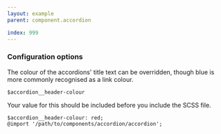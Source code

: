 ```yaml
---
layout: example
parent: component.accordion

index: 999
---
```


### Configuration options

The colour of the accordions' title text can be overridden, though blue is more commonly recognised as a link colour.

`$accordion__header-colour`

Your value for this should be included before you include the SCSS file.

    $accordion__header-colour: red;
    @import '/path/to/components/accordion/accordion';
